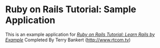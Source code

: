 # Ruby on Rails Tutorial: Sample Application

This is an example application for
[*Ruby on Rails Tutorial: Learn Rails by Example*](http://www.rtcom.net)
Completed By Terry Bankert (http://www.rtcom.tv)
